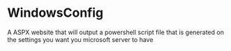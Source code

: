 # WindowsConfig
A ASPX website that will output a powershell script file that is generated on the settings you want you microsoft server to have

